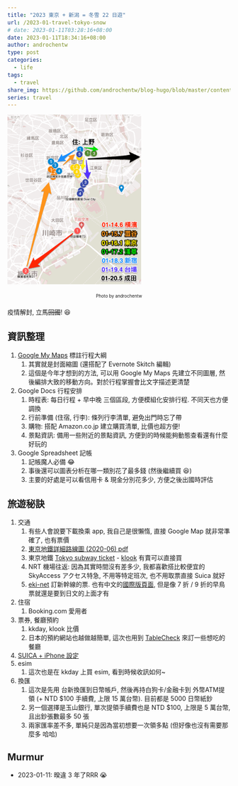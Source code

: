 ```yaml
---
title: "2023 東京 + 新潟 = 冬雪 22 日遊"
url: /2023-01-travel-tokyo-snow
# date: 2023-01-11T03:28:16+08:00
date: 2023-01-11T18:34:16+08:00
author: androchentw
type: post
categories:
  - life
tags: 
  - travel
share_img: https://github.com/androchentw/blog-hugo/blob/master/content/life/travel/2023-01-travel-tokyo-map.png?raw=true
series: travel
---
```


<img style="width:60%;" src="https://github.com/androchentw/blog-hugo/blob/master/content/life/travel/2023-01-travel-tokyo-map.png?raw=true">
<p align="center"><sub><sup>
  Photo by androchentw
</sup></sub></p>

疫情解封, 立馬~~回國~~! 😆

<!--more-->

## 資訊整理

1. [Google My Maps](https://www.google.com.tw/intl/zh-TW/maps/about/mymaps/) 標註行程大綱
   1. 其實就是封面縮圖 (還搭配了 Evernote Skitch 編輯)
   2. 這個是今年才想到的方法, 可以用 Google My Maps 先建立不同圖層, 然後編排大致的移動方向。對於行程掌握會比文字描述更清楚
2. Google Docs 行程安排
   1. 時程表: 每日行程 + 早中晚 三個區段, 方便模組化安排行程. 不同天也方便調換
   2. 行前準備 (住宿, 行李): 條列行李清單, 避免出門時忘了帶
   3. 購物: 搭配 Amazon.co.jp 建立購買清單, 比價也超方便!
   4. 景點資訊: 備用一些附近的景點資訊, 方便到的時候能夠動態查看還有什麼好玩的
3. Google Spreadsheet 記帳
   1. 記帳魔人必備 😂
   2. 事後還可以圖表分析在哪一類別花了最多錢 (然後繼續買 😆)
   3. 主要的好處是可以看信用卡 & 現金分別花多少, 方便之後出國時評估

## 旅遊秘訣

1. 交通
   1. 有些人會說要下載換乘 app, 我自己是很懶惰, 直接 Google Map 就非常準確了, 也有票價
   2. [東京地鐵詳細路線圖 (2020-06) pdf](https://www.tokyometro.jp/station/202006_shosai_ja.pdf)
   3. 東京地鐵 [Tokyo subway ticket](https://www.tokyometro.jp/tcn/ticket/travel/index.html) - [klook](https://www.klook.com/en-US/activity/1552-subway-ticket-tokyo/?spm=BookingDetail.ActivityCard&clickId=64ddfaac17) 有賣可以直接買
   4. NRT 機場往返: 因為其實時間沒有差多少, 我都喜歡搭比較便宜的 SkyAccess アクセス特急, 不用等特定班次, 也不用取票直接 Suica 就好
   5. [eki-net](https://www.eki-net.com/Personal/Top/Index) 訂新幹線的票. 也有中文的[國際版頁面](https://www.eki-net.com/zh-CHT/jreast-train-reservation/top/Index), 但是像 7 折 / 9 折的早鳥票就還是要到日文的上面才有
2. 住宿
   1. Booking.com 愛用者
3. 票券, 餐廳預約
   1. kkday, klook 比價
   2. 日本的預約網站也越做越簡單, 這次也用到 [TableCheck](https://www.tablecheck.com/zh-TW/japan) 來訂一些想吃的餐廳
4. [SUICA + iPhone 設定](https://simontamhk.com/%E5%A6%82%E4%BD%95%E5%B0%87%E6%97%A5%E6%9C%ACsuica%E5%8D%A1%E5%8A%A0%E5%85%A5iphone/)
5. esim
   1. 這次也是在 kkday 上買 esim, 看到時候收訊如何~
6. 換匯
   1. 這次是先用 台新換匯到日幣帳戶, 然後再持白狗卡/金融卡到 外幣ATM提領 (+ NTD $100 手續費, 上限 15 萬台幣). 目前都是 5000 日幣紙鈔
   2. 另一個選擇是玉山銀行, 單次提領手續費也是 NTD $100, 上限是 5 萬台幣, 且出鈔張數最多 50 張
   3. 兩家匯率差不多, 單純只是因為當初想要一次領多點 (但好像也沒有需要那麼多 哈哈)

## Murmur

* 2023-01-11: 暌違 3 年了RRR 😭
